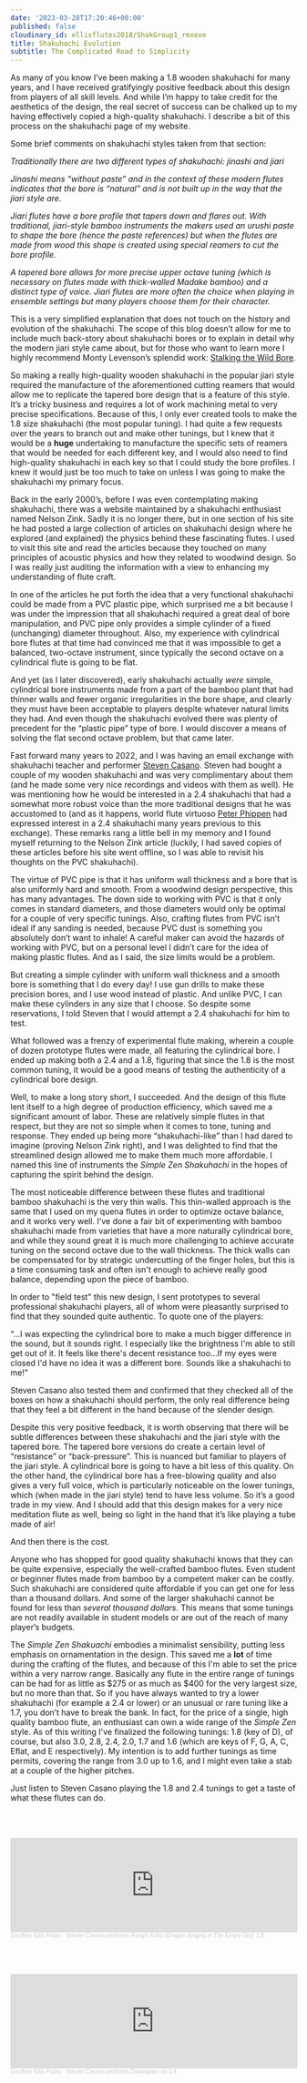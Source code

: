 ```yaml
---
date: '2023-03-28T17:20:46+00:00'
published: false
cloudinary_id: ellisflutes2018/ShakGroup1_rmxexe
title: Shakuhachi Evolution
subtitle: The Complicated Road to Simplicity
---
```


As many of you know I’ve been making a 1.8 wooden shakuhachi for many years, and I have received gratifyingly positive feedback about this design from players of all skill levels.  And while I’m happy to take credit for the aesthetics of the design, the real secret of success can be chalked up to my having effectively copied a high-quality shakuhachi.  I describe a bit of this process on the shakuhachi page of my website.

Some brief comments on shakuhachi styles taken from that section:

*Traditionally there are two different types of shakuhachi: jinashi and jiari*

*Jinashi means “without paste” and in the context of these modern flutes indicates that the bore is “natural” and is not built up in the way that the jiari style are.*

*Jiari flutes have a bore profile that tapers down and flares out. With traditional, jiari-style bamboo instruments the makers used an urushi paste to shape the bore (hence the paste references) but when the flutes are made from wood this shape is created using special reamers to cut the bore profile.*

*A tapered bore allows for more precise upper octave tuning (which is necessary on flutes made with thick-walled Madake bamboo) and a distinct type of voice. Jiari flutes are more often the choice when playing in ensemble settings but many players choose them for their character.*

This is a very simplified explanation that does not touch on the history and evolution of the shakuhachi.  The scope of this blog doesn’t allow for me to include much back-story about shakuhachi bores or to explain in detail why the modern jiari style came about, but for those who want to learn more I highly recommend Monty Levenson’s splendid work: [Stalking the Wild Bore](https://shakuhachi.com/CM-Levenson-WildBore.html).

So making a really high-quality wooden shakuhachi in the popular jiari style required the manufacture of the aforementioned cutting reamers that would allow me to replicate the tapered bore design that is a feature of this style.  It’s a tricky business and requires a lot of work machining metal to very precise specifications.  Because of this, I only ever created tools to make the 1.8 size shakuhachi (the most popular tuning).  I had quite a few requests over the years to branch out and make other tunings, but I knew that it would be a **huge** undertaking to manufacture the specific sets of reamers that would be needed for each different key, and I would also need to find high-quality shakuhachi in each key so that I could study the bore profiles.  I knew it would just be too much to take on unless I was going to make the shakuhachi my primary focus.

Back in the early 2000’s, before I was even contemplating making shakuhachi, there was a website maintained by a shakuhachi enthusiast named Nelson Zink.  Sadly it is no longer there, but in one section of his site he had posted a large collection of articles on shakuhachi design where he explored (and explained) the physics behind these fascinating flutes.  I used to visit this site and read the articles because they touched on many principles of acoustic physics and how they related to woodwind design.  So I was really just auditing the information with a view to enhancing my understanding of flute craft.  

In one of the articles he put forth the idea that a very functional shakuhachi could be made from a PVC plastic pipe, which surprised me a bit because I was under the impression that all shakuhachi required a great deal of bore manipulation, and PVC pipe only provides a simple cylinder of a fixed (unchanging) diameter throughout.  Also, my experience with cylindrical bore flutes at that time had convinced me that it was impossible to get a balanced, two-octave instrument, since typically the second octave on a cylindrical flute is going to be flat.

And yet (as I later discovered), early shakuhachi actually *were* simple, cylindrical bore instruments made from a part of the bamboo plant that had thinner walls and fewer organic irregularities in the bore shape, and clearly they must have been acceptable to players despite whatever natural limits they had.  And even though the shakuhachi evolved there was plenty of precedent for the “plastic pipe” type of bore.  I would discover a means of solving the flat second octave problem, but that came later.

Fast forward many years to 2022, and I was having an email exchange with shakuhachi teacher and performer [Steven Casano](https://stevencasano.com/about.html).  Steven had bought a couple of my wooden shakuhachi and was very complimentary about them (and he made some very nice recordings and videos with them as well).  He was mentioning how he would be interested in a 2.4 shakuhachi that had a somewhat more robust voice than the more traditional designs that he was accustomed to (and as it happens, world flute virtuoso [Peter Phippen](https://www.peterphippen.com/) had expressed interest in a 2.4 shakuhachi many years previous to this exchange).  These remarks rang a little bell in my memory and I found myself returning to the Nelson Zink article (luckily, I had saved copies of these articles before his site went offline, so I was able to revisit his thoughts on the PVC shakuhachi).

The virtue of PVC pipe is that it has uniform wall thickness and a bore that is also uniformly hard and smooth.  From a woodwind design perspective, this has many advantages.  The down side to working with PVC is that it only comes in standard diameters, and those diameters would only be optimal for a couple of very specific tunings.  Also, crafting flutes from PVC isn’t ideal if any sanding is needed, because PVC dust is something you absolutely don’t want to inhale!  A careful maker can avoid the hazards of working with PVC, but on a personal level I didn’t care for the idea of making plastic flutes.  And as I said, the size limits would be a problem.

But creating a simple cylinder with uniform wall thickness and a smooth bore is something that I do every day!  I use gun drills to make these precision bores, and I use wood instead of plastic.  And unlike PVC, I can make these cylinders in any size that I choose.  So despite some reservations, I told Steven that I would attempt a 2.4 shakuhachi for him to test. 

What followed was a frenzy of experimental flute making, wherein a couple of dozen prototype flutes were made, all featuring the cylindrical bore.  I ended up making both a 2.4 and a 1.8, figuring that since the 1.8 is the most common tuning, it would be a good means of testing the authenticity of a cylindrical bore design.    

Well, to make a long story short, I succeeded.  And the design of this flute lent itself to a high degree of production efficiency, which saved me a significant amount of labor.  These are relatively simple flutes in that respect, but they are not so simple when it comes to tone, tuning and response.  They ended up being more “shakuhachi-like” than I had dared to imagine (proving Nelson Zink right),  and I was delighted to find that the streamlined design allowed me to make them much more affordable.  I named this line of instruments the *Simple Zen Shakuhachi* in the hopes of capturing the spirit behind the design.

The most noticeable difference between these flutes and traditional bamboo shakuhachi is the very thin walls.   This thin-walled approach is the same that I used on my quena flutes in order to optimize octave balance, and it works very well.  I've done a fair bit of experimenting with bamboo shakuhachi made from varieties that have a more naturally cylindrical bore, and while they sound great it is much more challenging to achieve accurate tuning on the second octave due to the wall thickness.  The thick walls can be compensated for by strategic undercutting of the finger holes, but this is a time consuming task and often isn't enough to achieve really good balance, depending upon the piece of bamboo.

In order to "field test" this new design, I sent prototypes to several professional shakuhachi players, all of whom were pleasantly surprised to find that they sounded quite authentic.  To quote one of the players:

“…I was expecting the cylindrical bore to make a much bigger difference in the sound, but it sounds right. I especially like the brightness I'm able to still get out of it. It feels like there's decent resistance too…If my eyes were closed I'd have no idea it was a different bore. Sounds like a shakuhachi to me!”

Steven Casano also tested them and confirmed that they checked all of the boxes on how a shakuhachi should perform, the only real difference being that they feel a bit different in the hand because of the slender design.

Despite this very positive feedback, it is worth observing that there will be subtle differences between these shakuhachi and the jiari style with the tapered bore.  The tapered bore versions do create a certain level of “resistance” or “back-pressure”.  This is nuanced but familiar to players of the jiari style.  A cylindrical bore is going to have a bit less of this quality.  On the other hand, the cylindrical bore has a free-blowing quality and also gives a very full voice, which is particularly noticeable on the lower tunings, which (when made in the jiari style) tend to have less volume.   So it’s a good trade in my view.  And I should add that this design makes for a very nice meditation flute as well, being so light in the hand that it’s like playing a tube made of air!

And then there is the cost.

Anyone who has shopped for good quality shakuhachi knows that they can be quite expensive, especially the well-crafted bamboo flutes.  Even student or beginner flutes made from bamboo by a competent maker can be costly.  Such shakuhachi are considered quite affordable if you can get one for less than a thousand dollars.  And some of the larger shakuhachi cannot be found for less than *several thousand dollars*.  This means that some tunings are not readily available in student models or are out of the reach of many player’s budgets.  

The *Simple Zen Shakuachi* embodies a minimalist sensibility, putting less emphasis on ornamentation in the design.  This saved me a **lot** of time during the crafting of the flutes, and because of this I'm able to set the price within a very narrow range.   Basically any flute in the entire range of tunings can be had for as little as $275 or as much as $400 for the very largest size, but no more than that.  So if you have always wanted to try a lower shakuhachi (for example a 2.4 or lower) or an unusual or rare tuning like a 1.7, you don’t have to break the bank.  In fact, for the price of a single, high quality bamboo flute, an enthusiast can own a wide range of the *Simple Zen* style.  As of this writing I've finalized the following tunings:  1.8 (key of D), of course, but also 3.0, 2.8, 2.4, 2.0, 1.7 and 1.6 (which are keys of F, G, A, C, Eflat, and E respectively).  My intention is to add further tunings as time permits, covering the range from 3.0 up to 1.6, and I might even take a stab at a couple of the higher pitches.

Just listen to Steven Casano playing the 1.8 and 2.4 tunings to get a taste of what these flutes can do.

<br/><br/>  


<iframe width="100%" height="166" scrolling="no" frameborder="no" allow="autoplay" src="https://w.soundcloud.com/player/?url=https%3A//api.soundcloud.com/tracks/1467319822&color=%23ff5500&auto_play=false&hide_related=false&show_comments=true&show_user=true&show_reposts=false&show_teaser=true"></iframe><div style="font-size: 10px; color: #cccccc;line-break: anywhere;word-break: normal;overflow: hidden;white-space: nowrap;text-overflow: ellipsis; font-family: Interstate,Lucida Grande,Lucida Sans Unicode,Lucida Sans,Garuda,Verdana,Tahoma,sans-serif;font-weight: 100;"><a href="https://soundcloud.com/earth-tone-flutes" title="Geoffrey Ellis Flutes" target="_blank" style="color: #cccccc; text-decoration: none;">Geoffrey Ellis Flutes</a> · <a href="https://soundcloud.com/earth-tone-flutes/ryugin-koku-dragon-singing-in-the-empty-sky-18" title="Steven Casano performs Ryugin Koku (Dragon Singing In The Empty Sky) 1.8" target="_blank" style="color: #cccccc; text-decoration: none;">Steven Casano performs Ryugin Koku (Dragon Singing In The Empty Sky) 1.8</a></div>

<br/><br/>  

<iframe width="100%" height="166" scrolling="no" frameborder="no" allow="autoplay" src="https://w.soundcloud.com/player/?url=https%3A//api.soundcloud.com/tracks/1471467844&color=%23ff5500&auto_play=false&hide_related=false&show_comments=true&show_user=true&show_reposts=false&show_teaser=true"></iframe><div style="font-size: 10px; color: #cccccc;line-break: anywhere;word-break: normal;overflow: hidden;white-space: nowrap;text-overflow: ellipsis; font-family: Interstate,Lucida Grande,Lucida Sans Unicode,Lucida Sans,Garuda,Verdana,Tahoma,sans-serif;font-weight: 100;"><a href="https://soundcloud.com/earth-tone-flutes" title="Geoffrey Ellis Flutes" target="_blank" style="color: #cccccc; text-decoration: none;">Geoffrey Ellis Flutes</a> · <a href="https://soundcloud.com/earth-tone-flutes/steven-casano-plays-daiwagaku-on-24" title="Steven Casano performs Daiwagaku on 2.4" target="_blank" style="color: #cccccc; text-decoration: none;">Steven Casano performs Daiwagaku on 2.4</a></div>
